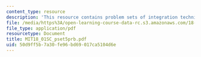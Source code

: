 ```yaml
---
content_type: resource
description: 'This resource contains problem sets of integration techniques. '
file: /media/https%3A/open-learning-course-data-rc.s3.amazonaws.com/18-01sc-single-variable-calculus-fall-2010/50d9ff5b7a30fe96bd69017ca5104d6e_MIT18_01SC_pset5prb.pdf
file_type: application/pdf
resourcetype: Document
title: MIT18_01SC_pset5prb.pdf
uid: 50d9ff5b-7a30-fe96-bd69-017ca5104d6e
---
```

